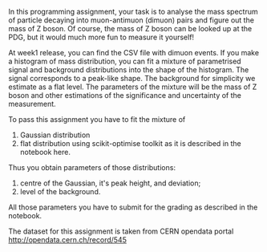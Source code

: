 In this programming assignment, your task is to analyse the mass spectrum of particle decaying into muon-antimuon (dimuon) pairs and figure out the mass of Z boson. Of course, the mass of Z boson can be looked up at the PDG, but it would much more fun to measure it yourself!

At week1 release, you can find the CSV file with dimuon events. If you make a histogram of mass distribution, you can fit a mixture of parametrised signal and background distributions into the shape of the histogram. The signal corresponds to a peak-like shape. The background for simplicity we estimate as a flat level. The parameters of the mixture will be the mass of Z boson and other estimations of the significance and uncertainty of the measurement.

To pass this assignment you have to fit the mixture of 
1) Gaussian distribution 
2) flat distribution using scikit-optimise toolkit 
as it is described in the notebook here. 

Thus you obtain parameters of those distributions: 
1) centre of the Gaussian, it's peak height, and deviation; 
2) level of the background. 

All those parameters you have to submit for the grading as described in the notebook.

The dataset for this assignment is taken from CERN opendata portal http://opendata.cern.ch/record/545
